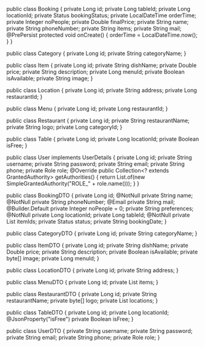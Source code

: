 public class Booking {
    private Long id;
    private Long tableId;
    private Long locationId;
    private Status bookingStatus;
    private LocalDateTime orderTime;
    private Integer noPeople;
    private Double finalPrice;
    private String name;
    private String phoneNumber;
    private String items;
    private String mail;
    @PrePersist
    protected void onCreate() {
        orderTime = LocalDateTime.now();
    }
}

public class Category {
    private Long id;
    private String categoryName;
}

public class Item {
    private Long id;
    private String dishName;
    private Double price;
    private String description;
    private Long menuId;
    private Boolean isAvailable;
    private String image;
}

public class Location {
    private Long id;
    private String address;
    private Long restaurantId;
}

public class Menu {
    private Long id;
    private Long restaurantId;
}

public class Restaurant {
    private Long id;
    private String restaurantName;
    private String logo;
    private Long categoryId;
}

public class Table {
    private Long id;
    private Long locationId;
    private Boolean isFree;
}


public class User implements UserDetails {
    private Long id;
    private String username;
    private String password;
    private String email;
    private String phone;
    private Role role;
    @Override
    public Collection<? extends GrantedAuthority> getAuthorities() {
        return List.of(new SimpleGrantedAuthority("ROLE_" + role.name()));
    }
}


public class BookingDTO {
private Long id;
@NotNull
private String name;
@NotNull
private String phoneNumber;
@Email
private String mail;
@Builder.Default
private Integer noPeople = 0;
private String preferences;
@NotNull
private Long locationId;
private Long tableId;
@NotNull
private List<Long> itemIds;
private Status status;
private String bookingDate;
}

public class CategoryDTO {
private Long id;
private String categoryName;
}

public class ItemDTO {
private Long id;
private String dishName;
private Double price;
private String description;
private Boolean isAvailable;
private byte[] image;
private Long menuId;
}

public class LocationDTO {
private Long id;
private String address;
}

public class MenuDTO {
private Long id;
private List<ItemDTO> items;
}

public class RestaurantDTO {
private Long id;
private String restaurantName;
private byte[] logo;
private List<LocationDTO> locations;
}

public class TableDTO {
private Long id;
private Long locationId;
@JsonProperty("isFree")
private Boolean isFree;
}

public class UserDTO {
private String username;
private String password;
private String email;
private String phone;
private Role role;
}
